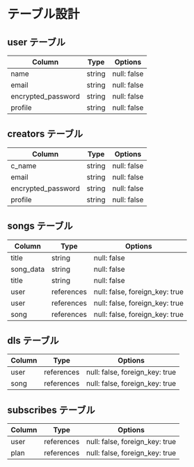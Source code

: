 # テーブル設計

## user テーブル

| Column             | Type   | Options     |
| ------------------ | ------ | ----------- |
| name               | string | null: false |
| email              | string | null: false |
| encrypted_password | string | null: false |
| profile          | string | null: false |

## creators テーブル

| Column             | Type   | Options     |
| ------------------ | ------ | ----------- |
| c_name             | string | null: false |
| email              | string | null: false |
| encrypted_password | string | null: false |
| profile            | string | null: false |

## songs テーブル

| Column | Type       | Options                        |
| ------ | ---------- | ------------------------------ |
| title   | string | null: false |
| song_data   | string | null: false |
| title   | string | null: false |
| user   | references | null: false, foreign_key: true |
| user   | references | null: false, foreign_key: true |
| song   | references | null: false, foreign_key: true |

## dls テーブル

| Column | Type       | Options                        |
| ------ | ---------- | ------------------------------ |
| user   | references | null: false, foreign_key: true |
| song   | references | null: false, foreign_key: true |

## subscribes テーブル

| Column | Type       | Options                        |
| ------ | ---------- | ------------------------------ |
| user   | references | null: false, foreign_key: true |
| plan   | references | null: false, foreign_key: true |
